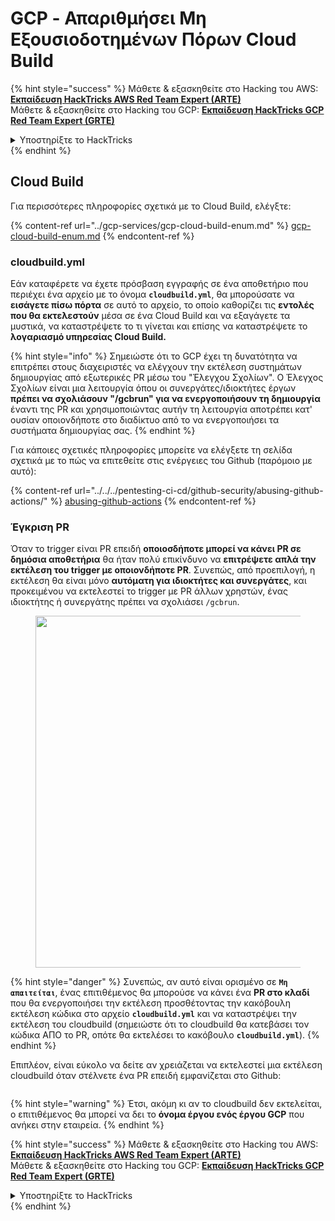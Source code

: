 # GCP - Απαριθμήσει Μη Εξουσιοδοτημένων Πόρων Cloud Build

{% hint style="success" %}
Μάθετε & εξασκηθείτε στο Hacking του AWS:<img src="/.gitbook/assets/image.png" alt="" data-size="line">[**Εκπαίδευση HackTricks AWS Red Team Expert (ARTE)**](https://training.hacktricks.xyz/courses/arte)<img src="/.gitbook/assets/image.png" alt="" data-size="line">\
Μάθετε & εξασκηθείτε στο Hacking του GCP: <img src="/.gitbook/assets/image (2).png" alt="" data-size="line">[**Εκπαίδευση HackTricks GCP Red Team Expert (GRTE)**<img src="/.gitbook/assets/image (2).png" alt="" data-size="line">](https://training.hacktricks.xyz/courses/grte)

<details>

<summary>Υποστηρίξτε το HackTricks</summary>

* Ελέγξτε τα [**σχέδια συνδρομής**](https://github.com/sponsors/carlospolop)!
* **Εγγραφείτε** 💬 [**στην ομάδα Discord**](https://discord.gg/hRep4RUj7f) ή στην [**ομάδα telegram**](https://t.me/peass) ή **ακολουθήστε** μας στο **Twitter** 🐦 [**@hacktricks\_live**](https://twitter.com/hacktricks\_live)**.**
* **Κοινοποιήστε τεχνικές χάκινγκ υποβάλλοντας PRs** στα αποθετήρια [**HackTricks**](https://github.com/carlospolop/hacktricks) και [**HackTricks Cloud**](https://github.com/carlospolop/hacktricks-cloud).

</details>
{% endhint %}

## Cloud Build

Για περισσότερες πληροφορίες σχετικά με το Cloud Build, ελέγξτε:

{% content-ref url="../gcp-services/gcp-cloud-build-enum.md" %}
[gcp-cloud-build-enum.md](../gcp-services/gcp-cloud-build-enum.md)
{% endcontent-ref %}

### cloudbuild.yml

Εάν καταφέρετε να έχετε πρόσβαση εγγραφής σε ένα αποθετήριο που περιέχει ένα αρχείο με το όνομα **`cloudbuild.yml`**, θα μπορούσατε να **εισάγετε πίσω πόρτα** σε αυτό το αρχείο, το οποίο καθορίζει τις **εντολές που θα εκτελεστούν** μέσα σε ένα Cloud Build και να εξαγάγετε τα μυστικά, να καταστρέψετε το τι γίνεται και επίσης να καταστρέψετε το **λογαριασμό υπηρεσίας Cloud Build.**

{% hint style="info" %}
Σημειώστε ότι το GCP έχει τη δυνατότητα να επιτρέπει στους διαχειριστές να ελέγχουν την εκτέλεση συστημάτων δημιουργίας από εξωτερικές PR μέσω του "Έλεγχου Σχολίων". Ο Έλεγχος Σχολίων είναι μια λειτουργία όπου οι συνεργάτες/ιδιοκτήτες έργων **πρέπει να σχολιάσουν "/gcbrun" για να ενεργοποιήσουν τη δημιουργία** έναντι της PR και χρησιμοποιώντας αυτήν τη λειτουργία αποτρέπει κατ' ουσίαν οποιονδήποτε στο διαδίκτυο από το να ενεργοποιήσει τα συστήματα δημιουργίας σας.
{% endhint %}

Για κάποιες σχετικές πληροφορίες μπορείτε να ελέγξετε τη σελίδα σχετικά με το πώς να επιτεθείτε στις ενέργειες του Github (παρόμοιο με αυτό):

{% content-ref url="../../../pentesting-ci-cd/github-security/abusing-github-actions/" %}
[abusing-github-actions](../../../pentesting-ci-cd/github-security/abusing-github-actions/)
{% endcontent-ref %}

### Έγκριση PR

Όταν το trigger είναι PR επειδή **οποιοσδήποτε μπορεί να κάνει PR σε δημόσια αποθετήρια** θα ήταν πολύ επικίνδυνο να **επιτρέψετε απλά την εκτέλεση του trigger με οποιονδήποτε PR**. Συνεπώς, από προεπιλογή, η εκτέλεση θα είναι μόνο **αυτόματη για ιδιοκτήτες και συνεργάτες**, και προκειμένου να εκτελεστεί το trigger με PR άλλων χρηστών, ένας ιδιοκτήτης ή συνεργάτης πρέπει να σχολιάσει `/gcbrun`.

<figure><img src="../../../.gitbook/assets/image (339).png" alt="" width="563"><figcaption></figcaption></figure>

{% hint style="danger" %}
Συνεπώς, αν αυτό είναι ορισμένο σε **`Μη απαιτείται`**, ένας επιτιθέμενος θα μπορούσε να κάνει ένα **PR στο κλαδί** που θα ενεργοποιήσει την εκτέλεση προσθέτοντας την κακόβουλη εκτέλεση κώδικα στο αρχείο **`cloudbuild.yml`** και να καταστρέψει την εκτέλεση του cloudbuild (σημειώστε ότι το cloudbuild θα κατεβάσει τον κώδικα ΑΠΟ το PR, οπότε θα εκτελέσει το κακόβουλο **`cloudbuild.yml`**).
{% endhint %}

Επιπλέον, είναι εύκολο να δείτε αν χρειάζεται να εκτελεστεί μια εκτέλεση cloudbuild όταν στέλνετε ένα PR επειδή εμφανίζεται στο Github:

<figure><img src="../../../.gitbook/assets/image (340).png" alt=""><figcaption></figcaption></figure>

{% hint style="warning" %}
Έτσι, ακόμη κι αν το cloudbuild δεν εκτελείται, ο επιτιθέμενος θα μπορεί να δει το **όνομα έργου ενός έργου GCP** που ανήκει στην εταιρεία.
{% endhint %}

{% hint style="success" %}
Μάθετε & εξασκηθείτε στο Hacking του AWS:<img src="/.gitbook/assets/image.png" alt="" data-size="line">[**Εκπαίδευση HackTricks AWS Red Team Expert (ARTE)**](https://training.hacktricks.xyz/courses/arte)<img src="/.gitbook/assets/image.png" alt="" data-size="line">\
Μάθετε & εξασκηθείτε στο Hacking του GCP: <img src="/.gitbook/assets/image (2).png" alt="" data-size="line">[**Εκπαίδευση HackTricks GCP Red Team Expert (GRTE)**<img src="/.gitbook/assets/image (2).png" alt="" data-size="line">](https://training.hacktricks.xyz/courses/grte)

<details>

<summary>Υποστηρίξτε το HackTricks</summary>

* Ελέγξτε τα [**σχέδια συνδρομής**](https://github.com/sponsors/carlospolop)!
* **Εγγραφείτε** 💬 [**στην ομάδα Discord**](https://discord.gg/hRep4RUj7f) ή στην [**ομάδα telegram**](https://t.me/peass) ή **ακολουθήστε** μας στο **Twitter** 🐦 [**@hacktricks\_live**](https://twitter.com/hacktricks\_live)**.**
* **Κοινοποιήστε τεχνικές χάκινγκ υποβάλλοντας PRs** στα αποθετήρια [**HackTricks**](https://github.com/carlospolop/hacktricks) και [**HackTricks Cloud**](https://github.com/carlospolop/hacktricks-cloud).

</details>
{% endhint %}
